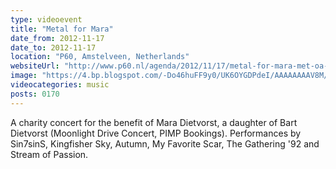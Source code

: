 ```yaml
---
type: videoevent
title: "Metal for Mara"
date_from: 2012-11-17
date_to: 2012-11-17
location: "P60, Amstelveen, Netherlands"
websiteUrl: "http://www.p60.nl/agenda/2012/11/17/metal-for-mara-met-oa-stream-of-passion-sin7sins-kingfisher-sky-autumn-my-favorite-scar-stream-of-passion-suprise-act-518.html"
image: "https://4.bp.blogspot.com/-Do46huFF9y0/UK6OYGDPdeI/AAAAAAAAV8M/CSiJ-fPGIMA/s1600/dsc05747.picasaweb.jpg"
videocategories: music
posts: 0170
---
```


A charity concert for the benefit of Mara Dietvorst, a daughter of Bart Dietvorst (Moonlight Drive Concert, PIMP Bookings). Performances by Sin7sinS, Kingfisher Sky, Autumn, My Favorite Scar, The Gathering '92 and Stream of Passion.

